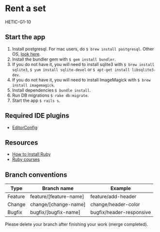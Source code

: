 # Rent a set
HETIC-G1-10

## Start the app
1. Install postgresql. For mac users, do `$ brew install postgresql`. Other OS, [look here](https://stackoverflow.com/questions/6040583/cant-find-the-libpq-fe-h-header-when-trying-to-install-pg-gem).
2. Install the bundler gem with `$ gem install bundler`.
3. If you do not have it, you will need to install sqlite3 with `$ brew install sqlite3`, `$ yum install sqlite-devel` or `$ apt-get install libsqlite3-dev`.
4. If you do not have it, you will need to install ImageMagick with `$ brew install imagemagick`.
5. Install dependencies `$ bundle install`.
6. Run DB migrations `$ rake db:migrate`.
7. Start the app `$ rails s`.

## Required IDE plugins
- [EditorConfig](http://editorconfig.org)

## Resources
- [How to install Ruby](https://gist.github.com/maxime-d/ad27f0f6607a75639ebcd47afc4ad404)
- [Ruby courses](https://github.com/maxime-d/hetic_rails)

## Branch conventions
| Type    | Branch name            | Example                  |
|---------|------------------------|--------------------------|
| Feature | feature/[feature-name] | feature/add-header       |
| Change  | change/[change-name]   | change/header-color      |
| Bugfix  | bugfix/[bugfix-name]   | bugfix/header-responsive |

Please delete your branch after finishing your work (merge completed).
